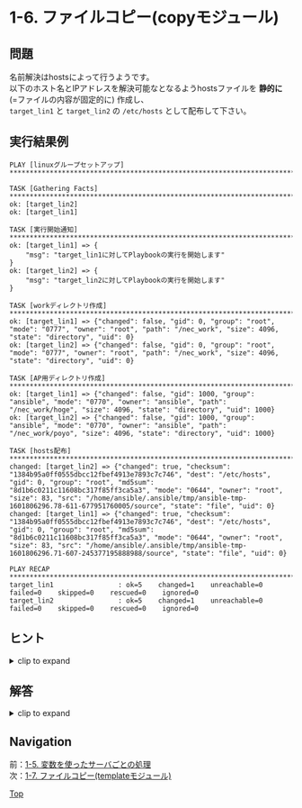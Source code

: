 # 1-6. ファイルコピー(copyモジュール)

## 問題

名前解決はhostsによって行うようです。  
以下のホスト名とIPアドレスを解決可能なとなるようhostsファイルを **静的に** (=ファイルの内容が固定的に) 作成し、  
`target_lin1` と `target_lin2` の `/etc/hosts` として配布して下さい。  

## 実行結果例

```console
PLAY [linuxグループセットアップ] ****************************************************************************************************************************************************************************************************************************************************

TASK [Gathering Facts] ****************************************************************************************************************************************************************************************************************************************************
ok: [target_lin2]
ok: [target_lin1]

TASK [実行開始通知] *************************************************************************************************************************************************************************************************************************************************************
ok: [target_lin1] => {
    "msg": "target_lin1に対してPlaybookの実行を開始します"
}
ok: [target_lin2] => {
    "msg": "target_lin2に対してPlaybookの実行を開始します"
}

TASK [workディレクトリ作成] *******************************************************************************************************************************************************************************************************************************************************
ok: [target_lin1] => {"changed": false, "gid": 0, "group": "root", "mode": "0777", "owner": "root", "path": "/nec_work", "size": 4096, "state": "directory", "uid": 0}
ok: [target_lin2] => {"changed": false, "gid": 0, "group": "root", "mode": "0777", "owner": "root", "path": "/nec_work", "size": 4096, "state": "directory", "uid": 0}

TASK [AP用ディレクトリ作成] ********************************************************************************************************************************************************************************************************************************************************
ok: [target_lin1] => {"changed": false, "gid": 1000, "group": "ansible", "mode": "0770", "owner": "ansible", "path": "/nec_work/hoge", "size": 4096, "state": "directory", "uid": 1000}
ok: [target_lin2] => {"changed": false, "gid": 1000, "group": "ansible", "mode": "0770", "owner": "ansible", "path": "/nec_work/poyo", "size": 4096, "state": "directory", "uid": 1000}

TASK [hosts配布] ************************************************************************************************************************************************************************************************************************************************************
changed: [target_lin2] => {"changed": true, "checksum": "1384b95a0ff0555dbcc12fbef4913e7893c7c746", "dest": "/etc/hosts", "gid": 0, "group": "root", "md5sum": "8d1b6c0211c11608bc317f85ff3ca5a3", "mode": "0644", "owner": "root", "size": 83, "src": "/home/ansible/.ansible/tmp/ansible-tmp-1601806296.78-611-677951760005/source", "state": "file", "uid": 0}
changed: [target_lin1] => {"changed": true, "checksum": "1384b95a0ff0555dbcc12fbef4913e7893c7c746", "dest": "/etc/hosts", "gid": 0, "group": "root", "md5sum": "8d1b6c0211c11608bc317f85ff3ca5a3", "mode": "0644", "owner": "root", "size": 83, "src": "/home/ansible/.ansible/tmp/ansible-tmp-1601806296.71-607-245377195888988/source", "state": "file", "uid": 0}

PLAY RECAP ****************************************************************************************************************************************************************************************************************************************************************
target_lin1                : ok=5    changed=1    unreachable=0    failed=0    skipped=0    rescued=0    ignored=0
target_lin2                : ok=5    changed=1    unreachable=0    failed=0    skipped=0    rescued=0    ignored=0
```

## ヒント

<details>
    <summary>clip to expand</summary>

- 静的なファイルのコピーには [copyモジュール](https://docs.ansible.com/ansible/latest/collections/ansible/builtin/copy_module.html) を使用します
- hostsファイルの元ネタをターゲットサーバからsshやscpなどで取得してファイルを作成しましょう

</details>

## 解答

<details>
    <summary>clip to expand</summary>

### コード

#### ファイル構成

```plain
.
├── host_vars
│   ├── target_lin1.yml
│   └── target_lin2.yml
├── hosts
├── inventory
└── setup.yml
```

#### setup.yml

```yaml
---
- name: linuxグループセットアップ
  hosts: linux
  tasks:
    - name: 実行開始通知
      debug:
        msg: "{{ ansible_host }}に対してPlaybookの実行を開始します"

    - name: workディレクトリ作成
      become: true
      file:
        path: /nec_work
        mode: "777"
        state: directory

    - name: AP用ディレクトリ作成
      file:
        path: /nec_work/{{ app_dir_name }}
        mode: "770"
        state: directory

    - name: hosts配布
      become: true
      copy:
        src: ./hosts
        dest: /etc/hosts
```

#### hosts

```
127.0.0.1       localhost

192.168.250.237 target_lin1
192.168.159.104 target_lin2
```

[raw file](./answer/)  

### 解説

- hostsファイルの所有者はrootですので、 `become` で特権昇格が必要です

</details>

## Navigation

前：[1-5. 変数を使ったサーバごとの処理](../1-5_host-vars/README.md)  
次：[1-7. ファイルコピー(templateモジュール)](1-7_template-module/README.md)  

[Top](../README.md)  
